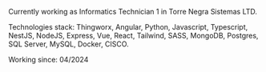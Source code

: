 Currently working as Informatics Technician 1 in Torre Negra Sistemas LTD.

Technologies stack: Thingworx, Angular, Python, Javascript, Typescript, NestJS, NodeJS, Express, Vue, React, Tailwind, SASS, MongoDB, Postgres, SQL Server, MySQL, Docker, CISCO.

Working since: 04/2024
